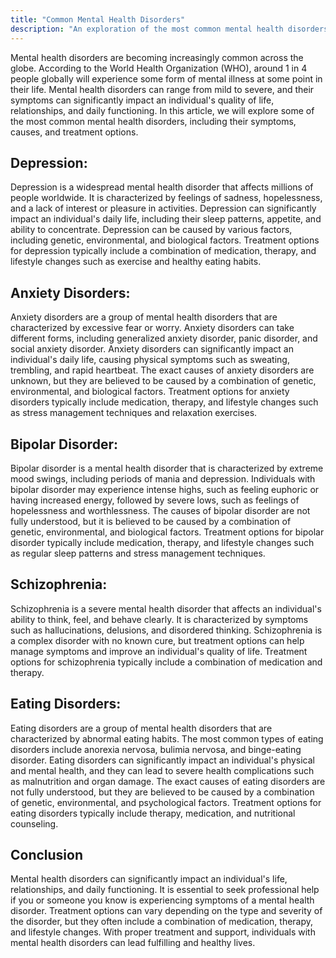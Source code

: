 ```yaml
---
title: "Common Mental Health Disorders"
description: "An exploration of the most common mental health disorders, including depression, anxiety, and bipolar disorder."
---
```

Mental health disorders are becoming increasingly common across the globe. According to the World Health Organization (WHO), around 1 in 4 people globally will experience some form of mental illness at some point in their life. Mental health disorders can range from mild to severe, and their symptoms can significantly impact an individual's quality of life, relationships, and daily functioning. In this article, we will explore some of the most common mental health disorders, including their symptoms, causes, and treatment options.

## Depression:

Depression is a widespread mental health disorder that affects millions of people worldwide. It is characterized by feelings of sadness, hopelessness, and a lack of interest or pleasure in activities. Depression can significantly impact an individual's daily life, including their sleep patterns, appetite, and ability to concentrate. Depression can be caused by various factors, including genetic, environmental, and biological factors. Treatment options for depression typically include a combination of medication, therapy, and lifestyle changes such as exercise and healthy eating habits.

## Anxiety Disorders:

Anxiety disorders are a group of mental health disorders that are characterized by excessive fear or worry. Anxiety disorders can take different forms, including generalized anxiety disorder, panic disorder, and social anxiety disorder. Anxiety disorders can significantly impact an individual's daily life, causing physical symptoms such as sweating, trembling, and rapid heartbeat. The exact causes of anxiety disorders are unknown, but they are believed to be caused by a combination of genetic, environmental, and biological factors. Treatment options for anxiety disorders typically include medication, therapy, and lifestyle changes such as stress management techniques and relaxation exercises.

## Bipolar Disorder:

Bipolar disorder is a mental health disorder that is characterized by extreme mood swings, including periods of mania and depression. Individuals with bipolar disorder may experience intense highs, such as feeling euphoric or having increased energy, followed by severe lows, such as feelings of hopelessness and worthlessness. The causes of bipolar disorder are not fully understood, but it is believed to be caused by a combination of genetic, environmental, and biological factors. Treatment options for bipolar disorder typically include medication, therapy, and lifestyle changes such as regular sleep patterns and stress management techniques.

## Schizophrenia:

Schizophrenia is a severe mental health disorder that affects an individual's ability to think, feel, and behave clearly. It is characterized by symptoms such as hallucinations, delusions, and disordered thinking. Schizophrenia is a complex disorder with no known cure, but treatment options can help manage symptoms and improve an individual's quality of life. Treatment options for schizophrenia typically include a combination of medication and therapy.

## Eating Disorders:

Eating disorders are a group of mental health disorders that are characterized by abnormal eating habits. The most common types of eating disorders include anorexia nervosa, bulimia nervosa, and binge-eating disorder. Eating disorders can significantly impact an individual's physical and mental health, and they can lead to severe health complications such as malnutrition and organ damage. The exact causes of eating disorders are not fully understood, but they are believed to be caused by a combination of genetic, environmental, and psychological factors. Treatment options for eating disorders typically include therapy, medication, and nutritional counseling.

## Conclusion

Mental health disorders can significantly impact an individual's life, relationships, and daily functioning. It is essential to seek professional help if you or someone you know is experiencing symptoms of a mental health disorder. Treatment options can vary depending on the type and severity of the disorder, but they often include a combination of medication, therapy, and lifestyle changes. With proper treatment and support, individuals with mental health disorders can lead fulfilling and healthy lives.
